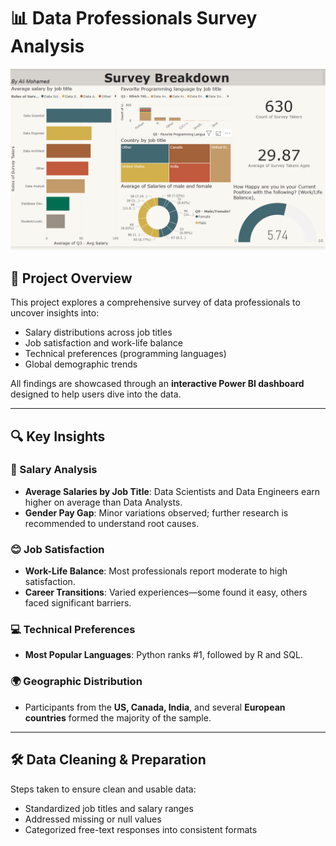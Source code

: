 # 📊 Data Professionals Survey Analysis

![Dashboard Preview](Survey/Dashboard)



## 🧠 Project Overview

This project explores a comprehensive survey of data professionals to uncover insights into:

- Salary distributions across job titles
- Job satisfaction and work-life balance
- Technical preferences (programming languages)
- Global demographic trends

All findings are showcased through an **interactive Power BI dashboard** designed to help users dive into the data.

---

## 🔍 Key Insights

### 💼 Salary Analysis
- **Average Salaries by Job Title**: Data Scientists and Data Engineers earn higher on average than Data Analysts.
- **Gender Pay Gap**: Minor variations observed; further research is recommended to understand root causes.

### 😊 Job Satisfaction
- **Work-Life Balance**: Most professionals report moderate to high satisfaction.
- **Career Transitions**: Varied experiences—some found it easy, others faced significant barriers.

### 💻 Technical Preferences
- **Most Popular Languages**: Python ranks #1, followed by R and SQL.

### 🌍 Geographic Distribution
- Participants from the **US, Canada, India**, and several **European countries** formed the majority of the sample.


---

## 🛠️ Data Cleaning & Preparation

Steps taken to ensure clean and usable data:
- Standardized job titles and salary ranges
- Addressed missing or null values
- Categorized free-text responses into consistent formats
